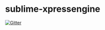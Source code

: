 # sublime-xpressengine

[![Gitter](https://badges.gitter.im/Join%20Chat.svg)](https://gitter.im/bnu/sublime-xpressengine?utm_source=badge&utm_medium=badge&utm_campaign=pr-badge&utm_content=badge)